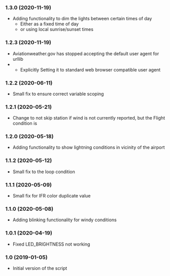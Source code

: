 ### 1.3.0 (2020-11-19)
- Adding functionality to dim the lights between certain times of day
  - Either as a fixed time of day
  - or using local sunrise/sunset times

### 1.2.3 (2020-11-19)
- Aviationweather.gov has stopped accepting the default user agent for urllib
- - Explicitly Setting it to standard web browser compatible user agent

### 1.2.2 (2020-06-11)
- Small fix to ensure correct variable scoping

### 1.2.1 (2020-05-21)
- Change to not skip station if wind is not currently reported, but the Flight condition is

### 1.2.0 (2020-05-18)
- Adding functionality to show lightning conditions in vicinity of the airport

### 1.1.2 (2020-05-12)
- Small fix to the loop condition

### 1.1.1 (2020-05-09)
- Small fix for IFR color duplicate value

### 1.1.0 (2020-05-08)
- Adding blinking functionality for windy conditions

### 1.0.1 (2020-04-19)
- Fixed LED_BRIGHTNESS not working

### 1.0 (2019-01-05)
- Initial version of the script

